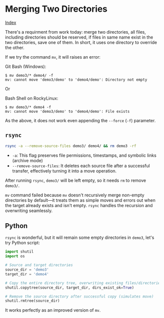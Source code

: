 # Merging Two Directories

[Index](index.md)

There's a requirment from work today: merge two directories, all files, including directories should be reserved, if files in same name exist in the two directories, save one of them. In short, it uses one directory to override the other.

If we try the command `mv`, it will raises an error:

Git Bash (Windows):

```plaintext
$ mv demo3/* demo4/ -f
mv: cannot move 'demo3/demo' to 'demo4/demo': Directory not empty
```

Or

Bash Shell on RockyLinux:

```plaintext
$ mv demo3/* demo4 -f
mv: cannot move 'demo3/demo' to 'demo4/demo': File exists
```

As the above, it does not work even appending the `--force` (`-f`) parameter.

## `rsync`

```bash
rsync -a --remove-source-files demo3/ demo4/ && rm demo3 -rf
```

- `-a`:  This flag preserves file permissions, timestamps, and symbolic links (archive mode)
- `--remove-source-files`: It deletes each source file after a successful transfer, effectively turning it into a move operation.

After running `rsync`, `demo3/` will be left empty, so it needs `rm` to remove `demo3/`.

`mv` command failed because `mv` doesn't recursively merge non-empty directories by default—it treats them as simple moves and errors out when the target already exists and isn't empty. `rsync` handles the recursion and overwriting seamlessly.

## Python

`rsync` is wonderful, but it will remain some empty directories in `demo3`, let's try Python script:

```python
import shutil
import os

# Source and target directories
source_dir = 'demo3'
target_dir = 'demo4'

# Copy the entire directory tree, overwriting existing files/directories
shutil.copytree(source_dir, target_dir, dirs_exist_ok=True)

# Remove the source directory after successful copy (simulates move)
shutil.rmtree(source_dir)
```

It works perfectly as an improved version of `mv`.

